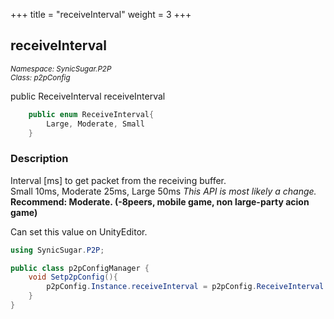+++
title = "receiveInterval"
weight = 3
+++
## receiveInterval
<small>*Namespace: SynicSugar.P2P* <br>
*Class: p2pConfig* </small>

public ReceiveInterval receiveInterval 


```cs
    public enum ReceiveInterval{
        Large, Moderate, Small
    }
```

### Description
Interval [ms] to get packet from the receiving buffer.<br>
Small 10ms, Moderate 25ms, Large 50ms
*This API is most likely a change.*<br>
**Recommend: Moderate. (-8peers, mobile game, non large-party acion game)**

Can set this value on UnityEditor.


```cs
using SynicSugar.P2P;

public class p2pConfigManager {
    void Setp2pConfig(){
        p2pConfig.Instance.receiveInterval = p2pConfig.ReceiveInterval.Moderate;
    }
}
```